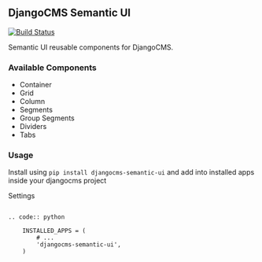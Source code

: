 ## DjangoCMS Semantic UI

[![Build Status](https://travis-ci.org/CarlosMart626/djangocms_semantic_ui.svg?branch=master)](https://travis-ci.org/CarlosMart626/djangocms_semantic_ui)

Semantic UI reusable components for DjangoCMS.

### Available Components

- Container
- Grid
- Column
- Segments
- Group Segments
- Dividers
- Tabs

### Usage

Install using `pip install djangocms-semantic-ui` and add into installed apps inside your djangocms
project

Settings
~~~~~~~~

.. code:: python

    INSTALLED_APPS = (
        # ...
        'djangocms-semantic-ui',
    )
